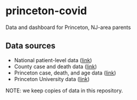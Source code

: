 # princeton-covid
Data and dashboard for Princeton, NJ-area parents

## Data sources
- National patient-level data ([link](https://data.cdc.gov/Case-Surveillance/COVID-19-Case-Surveillance-Public-Use-Data/vbim-akqf))
- County case and death data ([link](https://usafacts.org/visualizations/coronavirus-covid-19-spread-map/state/new-jersey/county/mercer-county))
- Princeton case, death, and age data ([link](https://princetoncovid.org/the-latest/local-cases/))
- Princeton University data ([link](https://www.princeton.edu/content/covid-19-coronavirus-information))

NOTE: we keep copies of data in this repository.
